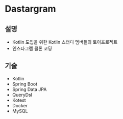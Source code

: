 # Dastargram

## 설명
- Kotlin 도입을 위한 Kotlin 스터디 멤버들의 토이프로젝트
- 인스타그램 클론 코딩

## 기술
-  Kotlin
- Spring Boot
- Spring Data JPA
- QueryDsl
- Kotest
- Docker
- MySQL

